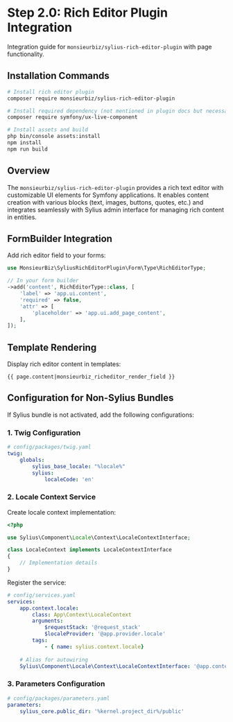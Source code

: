 # Step 2.0: Rich Editor Plugin Integration

Integration guide for `monsieurbiz/sylius-rich-editor-plugin` with page functionality.

## Installation Commands

```bash
# Install rich editor plugin
composer require monsieurbiz/sylius-rich-editor-plugin

# Install required dependency (not mentioned in plugin docs but necessary)
composer require symfony/ux-live-component

# Install assets and build
php bin/console assets:install
npm install
npm run build
```

## Overview

The `monsieurbiz/sylius-rich-editor-plugin` provides a rich text editor with customizable UI elements for Symfony applications. It enables content creation with various blocks (text, images, buttons, quotes, etc.) and integrates seamlessly with Sylius admin interface for managing rich content in entities.


## FormBuilder Integration

Add rich editor field to your forms:

```php
use MonsieurBiz\SyliusRichEditorPlugin\Form\Type\RichEditorType;

// In your form builder
->add('content', RichEditorType::class, [
    'label' => 'app.ui.content',
    'required' => false,
    'attr' => [
        'placeholder' => 'app.ui.add_page_content',
    ],
]);
```

## Template Rendering

Display rich editor content in templates:

```twig
{{ page.content|monsieurbiz_richeditor_render_field }}
```

## Configuration for Non-Sylius Bundles

If Sylius bundle is not activated, add the following configurations:

### 1. Twig Configuration

```yaml
# config/packages/twig.yaml
twig:
    globals:
        sylius_base_locale: "%locale%"
        sylius:
            localeCode: 'en'
```

### 2. Locale Context Service

Create locale context implementation:

```php
<?php

use Sylius\Component\Locale\Context\LocaleContextInterface;

class LocaleContext implements LocaleContextInterface
{
    // Implementation details
}
```

Register the service:

```yaml
# config/services.yaml
services:
    app.context.locale:
        class: App\Context\LocaleContext
        arguments:
            $requestStack: '@request_stack'
            $localeProvider: '@app.provider.locale'
        tags:
            - { name: sylius.context.locale}
    
    # Alias for autowiring
    Sylius\Component\Locale\Context\LocaleContextInterface: '@app.context.locale'
```

### 3. Parameters Configuration

```yaml
# config/packages/parameters.yaml
parameters:
    sylius_core.public_dir: '%kernel.project_dir%/public'
```
